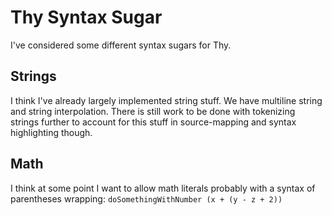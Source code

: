 # Thy Syntax Sugar

I've considered some different syntax sugars for Thy.

## Strings

I think I've already largely implemented string stuff.
We have multiline string and string interpolation.
There is still work to be done with tokenizing strings further
to account for this stuff in source-mapping and syntax highlighting though.

## Math

I think at some point I want to allow math literals
probably with a syntax of parentheses wrapping:
`doSomethingWithNumber (x + (y - z + 2))`

